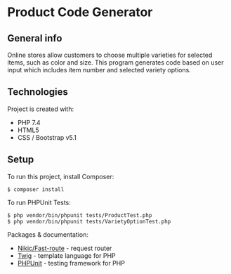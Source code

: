 # Product Code Generator

## General info
Online stores allow customers to choose multiple varieties for selected items, such as color and size.
This program generates code based on user input which includes item number and selected variety options.

## Technologies
Project is created with:
* PHP 7.4
* HTML5
* CSS / Bootstrap v5.1

## Setup
To run this project, install Composer:
```
$ composer install
```
To run PHPUnit Tests:
```
$ php vendor/bin/phpunit tests/ProductTest.php
$ php vendor/bin/phpunit tests/VarietyOptionTest.php

```


Packages & documentation: <br>
* [Nikic/Fast-route](https://github.com/nikic/FastRoute) - request router
* [Twig](https://twig.symfony.com/doc/3.x/) - template language for PHP
* [PHPUnit](https://phpunit.readthedocs.io/en/9.5/) - testing framework for PHP
